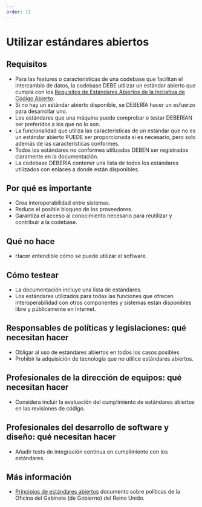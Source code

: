 ```yaml
---
order: 11
---
```


# Utilizar estándares abiertos

## Requisitos

* Para las features o características de una codebase que facilitan el intercambio de datos, la codebase DEBE utilizar un estándar abierto que cumpla con los [Requisitos de Estándares Abiertos de la Iniciativa de Código Abierto](https://opensource.org/osr).
* Si no hay un estándar abierto disponible, se DEBERÍA hacer un esfuerzo para desarrollar uno.
* Los estándares que una máquina puede comprobar o testar DEBERÍAN ser preferidos a los que no lo son.
* La funcionalidad que utiliza las características de un estándar que no es un estándar abierto PUEDE ser proporcionada si es necesario, pero solo además de las características conformes.
* Todos los estándares no conformes utilizados DEBEN ser registrados claramente en la documentación.
* La codebase DEBERÍA contener una lista de todos los estándares utilizados con enlaces a donde están disponibles.

## Por qué es importante

* Crea interoperabilidad entre sistemas.
* Reduce el posible bloqueo de los proveedores.
* Garantiza el acceso al conocimiento necesario para reutilizar y contribuir a la codebase.

## Qué no hace

* Hacer entendible cómo se puede utilizar el software.

## Cómo testear

* La documentación incluye una lista de estándares.
* Los estándares utilizados para todas las funciones que ofrecen interoperabilidad con otros componentes y sistemas están disponibles libre y públicamente en Internet.

## Responsables de políticas y legislaciones: qué necesitan hacer

* Obligar al uso de estándares abiertos en todos los casos posibles.
* Prohibir la adquisición de tecnología que no utilice estándares abiertos.

## Profesionales de la dirección de equipos: qué necesitan hacer

* Considera incluir la evaluación del cumplimiento de estándares abiertos en las revisiones de código.

## Profesionales del desarrollo de software y diseño: qué necesitan hacer

* Añadir tests de integración continua en cumplimiento con los estándares.

## Más información

* [Principios de estándares abiertos](https://www.gov.uk/government/publications/open-standards-principles/open-standards-principles) documento sobre políticas de la Oficina del Gabinete (de Gobierno) del Reino Unido.
